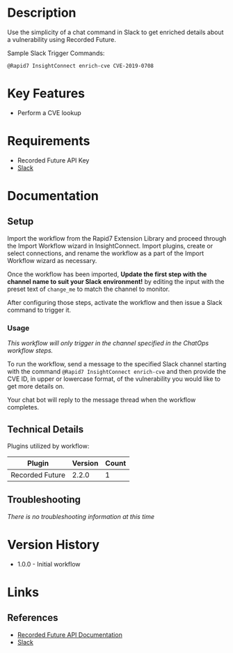 # Description

Use the simplicity of a chat command in Slack to get enriched details about a vulnerability using Recorded Future.

Sample Slack Trigger Commands:

`@Rapid7 InsightConnect enrich-cve CVE-2019-0708`

# Key Features

* Perform a CVE lookup

# Requirements

* Recorded Future API Key
* [Slack](https://insightconnect.help.rapid7.com/docs/configure-slack-for-chatops)

# Documentation

## Setup

Import the workflow from the Rapid7 Extension Library and proceed through the Import Workflow wizard in InsightConnect. Import plugins, create or select connections, and rename the workflow as a part of the Import Workflow wizard as necessary.

Once the workflow has been imported, **Update the first step with the channel name to suit your Slack environment!** by editing the input with the preset text of `change_me` to match the channel to monitor.

After configuring those steps, activate the workflow and then issue a Slack command to trigger it. 

### Usage

*This workflow will only trigger in the channel specified in the ChatOps workflow steps.*

To run the workflow, send a message to the specified Slack channel starting with the command `@Rapid7 InsightConnect enrich-cve` and then provide the CVE ID, in upper or lowercase format, of the vulnerability you would like to get more details on.

Your chat bot will reply to the message thread when the workflow completes.

## Technical Details

Plugins utilized by workflow:

|Plugin|Version|Count|
|----|----|--------|
|Recorded Future|2.2.0|1|

## Troubleshooting

_There is no troubleshooting information at this time_

# Version History

* 1.0.0 - Initial workflow

# Links

## References

* [Recorded Future API Documentation](https://support.recordedfuture.com/hc/en-us/categories/115000803507-Raw-API)
* [Slack](https://slack.com)
